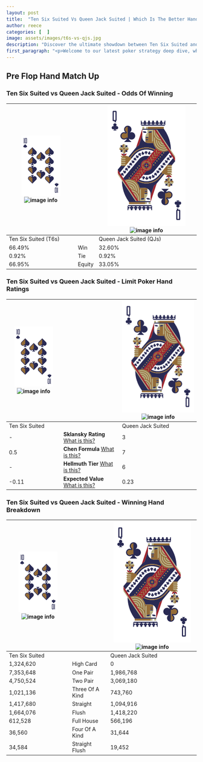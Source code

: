 ```yaml
---
layout: post
title:  "Ten Six Suited Vs Queen Jack Suited | Which Is The Better Hand In Poker? A Complete Guide"
author: reece
categories: [  ]
image: assets/images/t6s-vs-qjs.jpg
description: "Discover the ultimate showdown between Ten Six Suited and Queen Jack Suited in poker! Uncover the odds, strategies, and scenarios where one hand triumphs over the other. Get ready to up your poker game with this thrilling analysis."
first_paragraph: "<p>Welcome to our latest poker strategy deep dive, where we're pitting two distinct hands against each other in a high-stakes showdown: Ten Six Suited vs Queen Jack Suited.</p><p>In the dynamic world of poker, every decision counts, and knowing which hand holds the upper hand is key to your success at the table.</p><p>In this article, we'll dissect these two hands, explore the scenarios where one dominates the other, and equip you with the knowledge to make strategic choices that can tip the odds in your favor.</p><p>Get ready to unravel the intriguing dynamics of these poker hands and elevate your game to new heights.</p>"
---
```




[comment]: # (sp0)

## Pre Flop Hand Match Up

<div class="table hand-ratings" markdown="1"> 



### Ten Six Suited vs Queen Jack Suited - Odds Of Winning


    
| ![image info](assets/images/hand1/T.png) ![image info](assets/images/hand1/6s.png) |  | ![image info](assets/images/hand2/Q.png) ![image info](assets/images/hand2/Js.png) |
| -------- | -------- | -------- |
| Ten Six Suited (T6s) |  | Queen Jack Suited (QJs) |
| 66.49% | Win | 32.60% |
| 0.92% | Tie | 0.92% |
| 66.95% | Equity | 33.05% |




[comment]: # (sp1)



### Ten Six Suited vs Queen Jack Suited - Limit Poker Hand Ratings


    
| ![image info](assets/images/hand1/T.png) ![image info](assets/images/hand1/6s.png) |  | ![image info](assets/images/hand2/Q.png) ![image info](assets/images/hand2/Js.png) |
| -------- | -------- | -------- |
| Ten Six Suited |  | Queen Jack Suited |
| - | **Sklansky Rating** [What is this?](/sklansky-rating-explained) | 3 |
| 0.5 | **Chen Formula** [What is this?](/chen-formula-explained) | 7 |
| - | **Hellmuth Tier** [What is this?](/Hellmuth-tier-explained) | 6 |
| -0.11 | **Expected Value** [What is this?](/expected-value-explained) | 0.23 |




[comment]: # (sp2)



### Ten Six Suited vs Queen Jack Suited - Winning Hand Breakdown


    
| ![image info](assets/images/hand1/T.png) ![image info](assets/images/hand1/6s.png) |  | ![image info](assets/images/hand2/Q.png) ![image info](assets/images/hand2/Js.png) |
| -------- | -------- | -------- |
| Ten Six Suited |  | Queen Jack Suited |
| 1,324,620 | High Card | 0 |
| 7,353,648 | One Pair | 1,986,768 |
| 4,750,524 | Two Pair | 3,069,180 |
| 1,021,136 | Three Of A Kind | 743,760 |
| 1,417,680 | Straight | 1,094,916 |
| 1,664,076 | Flush | 1,418,220 |
| 612,528 | Full House | 566,196 |
| 36,560 | Four Of A Kind | 31,644 |
| 34,584 | Straight Flush | 19,452 |




[comment]: # (sp3)



</div>

[comment]: # (sp4)



[comment]: # (sp5)

